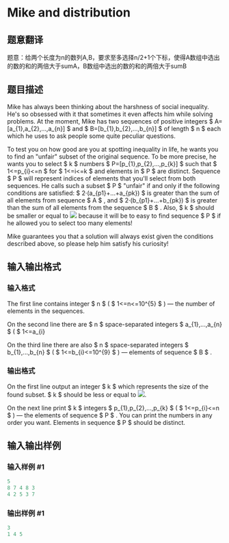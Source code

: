 # Mike and distribution

## 题意翻译

题意：给两个长度为n的数列A,B，要求至多选择n/2+1个下标，使得A数组中选出的数的和的两倍大于sumA，B数组中选出的数的和的两倍大于sumB

## 题目描述

Mike has always been thinking about the harshness of social inequality. He's so obsessed with it that sometimes it even affects him while solving problems. At the moment, Mike has two sequences of positive integers $ A=[a_{1},a_{2},...,a_{n}] $ and $ B=[b_{1},b_{2},...,b_{n}] $ of length $ n $ each which he uses to ask people some quite peculiar questions.

To test you on how good are you at spotting inequality in life, he wants you to find an "unfair" subset of the original sequence. To be more precise, he wants you to select $ k $ numbers $ P=[p_{1},p_{2},...,p_{k}] $ such that $ 1<=p_{i}<=n $ for $ 1<=i<=k $ and elements in $ P $ are distinct. Sequence $ P $ will represent indices of elements that you'll select from both sequences. He calls such a subset $ P $ "unfair" if and only if the following conditions are satisfied: $ 2·(a_{p1}+...+a_{pk}) $ is greater than the sum of all elements from sequence $ A $ , and $ 2·(b_{p1}+...+b_{pk}) $ is greater than the sum of all elements from the sequence $ B $ . Also, $ k $ should be smaller or equal to ![](https://cdn.luogu.com.cn/upload/vjudge_pic/CF798D/063c1ec1fbcd406bc727adffa50b1420ca2cf4be.png) because it will be to easy to find sequence $ P $ if he allowed you to select too many elements!

Mike guarantees you that a solution will always exist given the conditions described above, so please help him satisfy his curiosity!

## 输入输出格式

### 输入格式

The first line contains integer $ n $ ( $ 1<=n<=10^{5} $ ) — the number of elements in the sequences.

On the second line there are $ n $ space-separated integers $ a_{1},...,a_{n} $ ( $ 1<=a_{i}

On the third line there are also $ n $ space-separated integers $ b_{1},...,b_{n} $ ( $ 1<=b_{i}<=10^{9} $ ) — elements of sequence $ B $ .

### 输出格式

On the first line output an integer $ k $ which represents the size of the found subset. $ k $ should be less or equal to ![](https://cdn.luogu.com.cn/upload/vjudge_pic/CF798D/063c1ec1fbcd406bc727adffa50b1420ca2cf4be.png).

On the next line print $ k $ integers $ p_{1},p_{2},...,p_{k} $ ( $ 1<=p_{i}<=n $ ) — the elements of sequence $ P $ . You can print the numbers in any order you want. Elements in sequence $ P $ should be distinct.

## 输入输出样例

### 输入样例 #1

```cpp
5
8 7 4 8 3
4 2 5 3 7

```
### 输出样例 #1

```cpp
3
1 4 5

```
